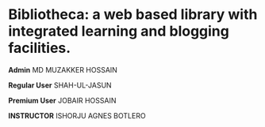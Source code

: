 # Bibliotheca: a web based library with integrated learning and blogging facilities.

**Admin**           MD MUZAKKER HOSSAIN

**Regular User**    SHAH-UL-JASUN

**Premium User**    JOBAIR HOSSAIN

**INSTRUCTOR**      ISHORJU AGNES BOTLERO
